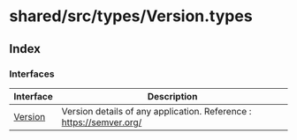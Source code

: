# shared/src/types/Version.types

## Index

### Interfaces

| Interface | Description |
| ------ | ------ |
| [Version](interfaces/version.md) | Version details of any application. Reference : https://semver.org/ |
